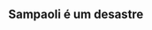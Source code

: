 ## Sampaoli é um desastre

<iframe id="iframeElement" sandbox="allow-same-origin allow-scripts" width="100%" height="600" scrolling="no" seamless="seamless" frameborder="0"></iframe>

<script>
    // Function to check the browser window width and change iframe source
    function checkWindowWidth() {
        var width = window.innerWidth || document.documentElement.clientWidth || document.body.clientWidth;
        var iframeElement = document.getElementById("iframeElement");

            if (width > 1600) {
                iframeElement.src = "/Assets/Bokeh/Flamengo_xg_vs_xga_large.html";
            } else if (width > 800) {
                iframeElement.src = "/Assets/Bokeh/Flamengo_xg_vs_xga_mid.html";
            } else {
                iframeElement.src = "/Assets/Bokeh/Flamengo_xg_vs_xga_small.html";
            }
    }

    // Call the function when the page loads and when the window is resized
    window.onload = checkWindowWidth;
    window.onresize = checkWindowWidth;
</script>
